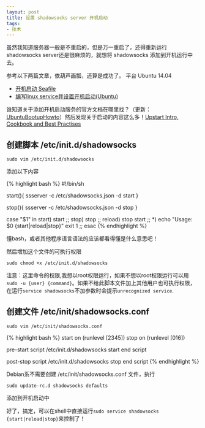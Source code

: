 ```yaml
---
layout: post
title: 设置 shadowsocks server 开机启动
tags:
- 技术
---
```

<style type="text/css">@import url(/media/css/pygments.css)</style>



虽然我知道服务器一般是不重启的，但是万一重启了，还得重新运行shadowsocks server还是很麻烦的，就想将 shadowsocks 添加到开机运行中去。

参考以下两篇文章，依葫芦画瓢，还算是成功了。
平台 Ubuntu 14.04

* [开机启动 Seafile](http://manual-cn.seafile.com/deploy/start_Seafile_at_system_bootup.html)
* [ 编写linux service并设置开机启动(Ubuntu)](http://blog.csdn.net/mlnotes/article/details/9676187)

谁知道关于添加开机启动服务的官方文档在哪里找？（更新：[UbuntuBootupHowto](https://help.ubuntu.com/community/UbuntuBootupHowto)）然后发现关于启动的内容这么多！[Upstart Intro, Cookbook and Best Practises](http://upstart.ubuntu.com/cookbook/)



创建脚本 /etc/init.d/shadowsocks
-----------

`sudo vim /etc/init.d/shadowsocks`

添加以下内容

{% highlight bash %}
#!/bin/sh

start(){
       ssserver -c /etc/shadowsocks.json -d start
}

stop(){
        ssserver -c /etc/shadowsocks.json -d stop
}

case "$1" in
start)
        start
        ;;
stop)
        stop
        ;;
reload)
        stop
        start
        ;;
*)
        echo "Usage: $0 {start|reload|stop}"
        exit 1
        ;;
esac
{% endhighlight %}

懂bash，或者其他程序语言语法的应该都看得懂是什么意思吧！

然后增加这个文件的可执行权限

`sudo chmod +x /etc/init.d/shadowsocks`

注意：这里命令的权限,我想以root权限运行，如果不想以root权限运行可以用`sudo -u {user} {command}`。如果不给此脚本文件加上其他用户也可执行权限，在运行`service shadowsocks`不加参数时会提示`unrecognized service`.

创建文件 /etc/init/shadowsocks.conf
--------

`sudo vim /etc/init/shadowsocks.conf`

{% highlight bash %}
start on (runlevel [2345])
stop on (runlevel [016])

pre-start script
/etc/init.d/shadowsocks start
end script

post-stop script
/etc/init.d/shadowsocks stop
end script
{% endhighlight %}

Debian系不需要创建 /etc/init/shadowsocks.conf 文件，执行

`sudo update-rc.d shadowsocks defaults`

添加到开机启动中

好了，搞定，可以在shell中直接运行`sudo service shadowsocks {start|reload|stop}`来控制了！



